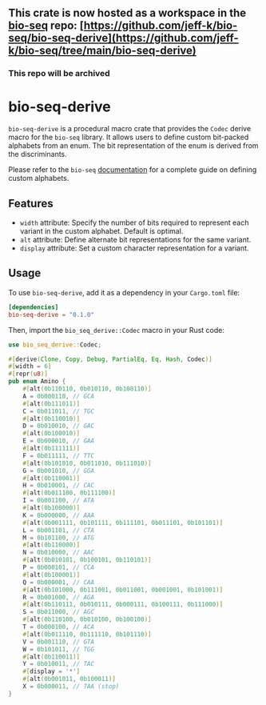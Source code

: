 ## This crate is now hosted as a workspace in the [bio-seq](https://github.com/jeff-k/bio-seq) repo: [https://github.com/jeff-k/bio-seq/bio-seq-derive](https://github.com/jeff-k/bio-seq/tree/main/bio-seq-derive)

### This repo will be archived

# bio-seq-derive

`bio-seq-derive` is a procedural macro crate that provides the `Codec` derive macro for the `bio-seq` library. It allows users to define custom bit-packed alphabets from an enum. The bit representation of the enum is derived from the discriminants.

Please refer to the `bio-seq` [documentation](https://github.com/jeff-k/bio-seq) for a complete guide on defining custom alphabets.

## Features

* `width` attribute: Specify the number of bits required to represent each variant in the custom alphabet. Default is optimal.
* `alt` attribute: Define alternate bit representations for the same variant.
* `display` attribute: Set a custom character representation for a variant.

## Usage

To use `bio-seq-derive`, add it as a dependency in your `Cargo.toml` file:

```toml
[dependencies]
bio-seq-derive = "0.1.0"
```

Then, import the `bio_seq_derive::Codec` macro in your Rust code:

```rust
use bio_seq_derive::Codec;

#[derive(Clone, Copy, Debug, PartialEq, Eq, Hash, Codec)]
#[width = 6]
#[repr(u8)]
pub enum Amino {
    #[alt(0b110110, 0b010110, 0b100110)]
    A = 0b000110, // GCA
    #[alt(0b111011)]
    C = 0b011011, // TGC
    #[alt(0b110010)]
    D = 0b010010, // GAC
    #[alt(0b100010)]
    E = 0b000010, // GAA
    #[alt(0b111111)]
    F = 0b011111, // TTC
    #[alt(0b101010, 0b011010, 0b111010)]
    G = 0b001010, // GGA
    #[alt(0b110001)]
    H = 0b010001, // CAC
    #[alt(0b011100, 0b111100)]
    I = 0b001100, // ATA
    #[alt(0b100000)]
    K = 0b000000, // AAA
    #[alt(0b001111, 0b101111, 0b111101, 0b011101, 0b101101)]
    L = 0b001101, // CTA
    M = 0b101100, // ATG
    #[alt(0b110000)]
    N = 0b010000, // AAC
    #[alt(0b010101, 0b100101, 0b110101)]
    P = 0b000101, // CCA
    #[alt(0b100001)]
    Q = 0b000001, // CAA
    #[alt(0b101000, 0b111001, 0b011001, 0b001001, 0b101001)]
    R = 0b001000, // AGA
    #[alt(0b110111, 0b010111, 0b000111, 0b100111, 0b111000)]
    S = 0b011000, // AGC
    #[alt(0b110100, 0b010100, 0b100100)]
    T = 0b000100, // ACA
    #[alt(0b011110, 0b111110, 0b101110)]
    V = 0b001110, // GTA
    W = 0b101011, // TGG
    #[alt(0b110011)]
    Y = 0b010011, // TAC
    #[display = '*']
    #[alt(0b001011, 0b100011)]
    X = 0b000011, // TAA (stop)
}
```

